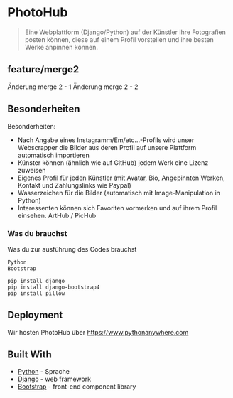# PhotoHub

> Eine Webplattform (Django/Python) auf der Künstler ihre Fotografien posten können, diese auf einem Profil vorstellen und ihre besten Werke anpinnen können. 

## feature/merge2
Änderung merge 2 - 1
Änderung merge 2 - 2

## Besonderheiten
Besonderheiten:
- Nach Angabe eines Instagramm/Em/etc...-Profils wird unser Webscrapper die Bilder aus deren Profil auf unsere Plattform automatisch importieren
- Künster können (ähnlich wie auf GitHub) jedem Werk eine Lizenz zuweisen
- Eigenes Profil für jeden Künstler (mit Avatar, Bio, Angepinnten Werken, Kontakt und Zahlungslinks wie Paypal)
- Wasserzeichen für die Bilder (automatisch mit Image-Manipulation in Python)
- Interessenten können sich Favoriten vormerken und auf ihrem Profil einsehen.
ArtHub / PicHub

### Was du brauchst

Was du zur ausführung des Codes brauchst

```
Python
Bootstrap
```

```
pip install django
pip install django-bootstrap4
pip install pillow
```

## Deployment

Wir hosten PhotoHub über https://www.pythonanywhere.com

## Built With

* [Python](https://www.python.org) - Sprache
* [Django](https://www.djangoproject.com) - web framework
* [Bootstrap](https://getbootstrap.com) - front-end component library
